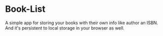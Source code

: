 # Book-List
A simple app for storing your books with their own info like author an ISBN. And it's persistent to local storage in your browser as well.
